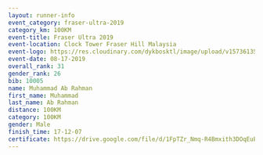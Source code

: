 ```yaml
---
layout: runner-info 
event_category: fraser-ultra-2019 
category_km: 100KM 
event-title: Fraser Ultra 2019 
event-location: Clock Tower Fraser Hill Malaysia 
event-logo: https://res.cloudinary.com/dykbosktl/image/upload/v1573613535/Logo/logo_mfst7w.jpg
event-date: 08-17-2019 
overall_rank: 31
gender_rank: 26
bib: 10005
name: Muhammad Ab Rahman
first_name: Muhammad
last_name: Ab Rahman
distance: 100KM
category: 100KM
gender: Male
finish_time: 17-12-07
certificate: https://drive.google.com/file/d/1FpTZr_Nmq-R4Bmxith3DOqEuEIflxHet/view?usp=sharing
---
```

